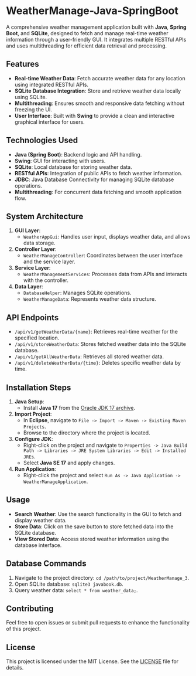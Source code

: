 # **WeatherManage-Java-SpringBoot**

A comprehensive weather management application built with **Java**, **Spring Boot**, and **SQLite**, designed to fetch and manage real-time weather information through a user-friendly GUI. It integrates multiple RESTful APIs and uses multithreading for efficient data retrieval and processing.

## **Features**
- **Real-time Weather Data**: Fetch accurate weather data for any location using integrated RESTful APIs.
- **SQLite Database Integration**: Store and retrieve weather data locally using SQLite.
- **Multithreading**: Ensures smooth and responsive data fetching without freezing the UI.
- **User Interface**: Built with **Swing** to provide a clean and interactive graphical interface for users.
  
## **Technologies Used**
- **Java (Spring Boot)**: Backend logic and API handling.
- **Swing**: GUI for interacting with users.
- **SQLite**: Local database for storing weather data.
- **RESTful APIs**: Integration of public APIs to fetch weather information.
- **JDBC**: Java Database Connectivity for managing SQLite database operations.
- **Multithreading**: For concurrent data fetching and smooth application flow.

## **System Architecture**
1. **GUI Layer**: 
   - `WeatherAppGui`: Handles user input, displays weather data, and allows data storage.
2. **Controller Layer**: 
   - `WeatherManageController`: Coordinates between the user interface and the service layer.
3. **Service Layer**:
   - `WeatherManagementServices`: Processes data from APIs and interacts with the controller.
4. **Data Layer**:
   - `DatabaseHelper`: Manages SQLite operations.
   - `WeatherManageData`: Represents weather data structure.

## **API Endpoints**
- `/api/v1/getWeatherData/{name}`: Retrieves real-time weather for the specified location.
- `/api/v1/storeWeatherData`: Stores fetched weather data into the SQLite database.
- `/api/v1/getAllWeatherData`: Retrieves all stored weather data.
- `/api/v1/deleteWeatherData/{time}`: Deletes specific weather data by time.

## **Installation Steps**
1. **Java Setup**:
   - Install **Java 17** from the [Oracle JDK 17 archive](https://www.oracle.com/java/technologies/javase/jdk17-archive-downloads.html).
2. **Import Project**:
   - In **Eclipse**, navigate to `File -> Import -> Maven -> Existing Maven Projects`.
   - Browse to the directory where the project is located.
3. **Configure JDK**:
   - Right-click on the project and navigate to `Properties -> Java Build Path -> Libraries -> JRE System Libraries -> Edit -> Installed JREs`.
   - Select **Java SE 17** and apply changes.
4. **Run Application**:
   - Right-click the project and select `Run As -> Java Application -> WeatherManageApplication`.

## **Usage**
- **Search Weather**: Use the search functionality in the GUI to fetch and display weather data.
- **Store Data**: Click on the save button to store fetched data into the SQLite database.
- **View Stored Data**: Access stored weather information using the database interface.

## **Database Commands**
1. Navigate to the project directory: `cd /path/to/project/WeatherManage_3`.
2. Open SQLite database: `sqlite3 javabook.db`.
3. Query weather data: `select * from weather_data;`.

## **Contributing**
Feel free to open issues or submit pull requests to enhance the functionality of this project.

## **License**
This project is licensed under the MIT License. See the [LICENSE](LICENSE) file for details.

